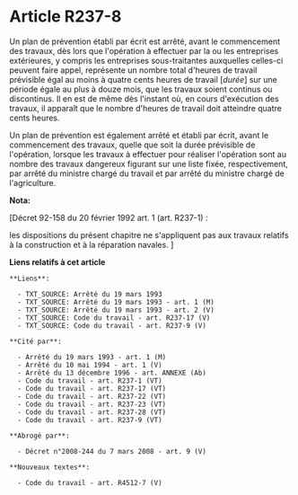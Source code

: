 # Article R237-8

Un plan de prévention établi par écrit est arrêté, avant le commencement des travaux, dès lors que l'opération à effectuer
par la ou les entreprises extérieures, y compris les entreprises sous-traitantes auxquelles celles-ci peuvent faire appel,
représente un nombre total d'heures de travail prévisible égal au moins à quatre cents heures de travail [*durée*] sur une
période égale au plus à douze mois, que les travaux soient continus ou discontinus. Il en est de même dès l'instant où, en
cours d'exécution des travaux, il apparaît que le nombre d'heures de travail doit atteindre quatre cents heures.

Un plan de prévention est également arrêté et établi par écrit, avant le commencement des travaux, quelle que soit la durée
prévisible de l'opération, lorsque les travaux à effectuer pour réaliser l'opération sont au nombre des travaux dangereux
figurant sur une liste fixée, respectivement, par arrêté du ministre chargé du travail et par arrêté du ministre chargé de
l'agriculture.

**Nota:**

[Décret 92-158 du 20 février 1992 art. 1 (art. R237-1) : 

les dispositions du présent chapitre ne s'appliquent pas aux travaux relatifs à la construction et à la réparation navales. ]

**Liens relatifs à cet article**

	**Liens**:

	  - TXT_SOURCE: Arrêté du 19 mars 1993
	  - TXT_SOURCE: Arrêté du 19 mars 1993 - art. 1 (M)
	  - TXT_SOURCE: Arrêté du 19 mars 1993 - art. 2 (V)
	  - TXT_SOURCE: Code du travail - art. R237-17 (V)
	  - TXT_SOURCE: Code du travail - art. R237-9 (V)

	**Cité par**:

	  - Arrêté du 19 mars 1993 - art. 1 (M)
	  - Arrêté du 10 mai 1994 - art. 1 (V)
	  - Arrêté du 13 décembre 1996 - art. ANNEXE (Ab)
	  - Code du travail - art. R237-1 (VT)
	  - Code du travail - art. R237-17 (VT)
	  - Code du travail - art. R237-22 (VT)
	  - Code du travail - art. R237-23 (VT)
	  - Code du travail - art. R237-28 (VT)
	  - Code du travail - art. R237-9 (VT)

	**Abrogé par**:

	  - Décret n°2008-244 du 7 mars 2008 - art. 9 (V)

	**Nouveaux textes**:

	  - Code du travail - art. R4512-7 (V)
